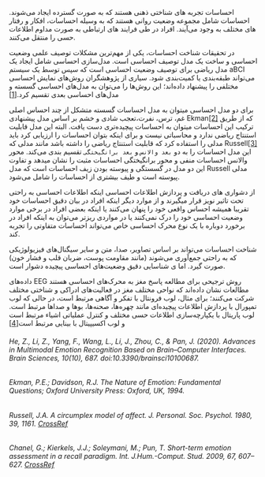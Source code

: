 احساسات تجربه های شناختی ذهنی هستند که به صورت گسترده ایجاد می‌شوند.
احساسات شامل مجموعه وضعیت روانی هستند که به وسیله احساسات، افکار و رفتار های مختلف به وجود می‌آیند.
افراد در طی فرایند های ارتباطی به صورت مداوم اطلاعات حسی را منتقل می‌کنند.

در تحقیقات شناخت احساسات، یکی از مهم‌ترین مشکلات توصیف علمی وضعیت احساسی و ساخت یک مدل توصیف احساسی است. مدل‌سازی احساسی شامل ایجاد یک مدل ریاضی برای توصیف وضعیت احساسی است که سپس توسط یک سیستم aBCI می‌تواند طبقه‌بندی یا کمیت‌بندی شود.
سیاری از پژوهشگران روش‌های نمایش احساسی مختلفی را پیشنهاد داده‌اند؛ این روش‌ها را می‌توان به مدل‌های احساسی گسسته و مدل‌های احساسی بعدی تقسیم کرد.[[1]](#He,-Z.,-Li,-Z.,-Yang,-F.,-Wang,-L.,-Li,-J.,-Zhou,-C.,-&-Pan,-J.-(2020).-Advances-in-Multimodal-Emotion-Recognition-Based-on-Brain–Computer-Interfaces.-Brain-Sciences,-10(10),-687.-doi:10.3390/brainsci10100687.)

 برای دو مدل احساسی میتوان به مدل  احساسات گسسته  متشکل از چند احساس اصلی  غم، ترس، نفرت،تعجب شادی و خشم بر اساس مدل پیشنهادی Ekman[[2]](#Ekman,-P.E.;-Davidson,-R.J.-The-Nature-of-Emotion:-Fundamental-Questions;-Oxford-University-Press:-Oxford,-UK,-1994.) که از طریق ترکیب این احساسات  میتوان به احساسات پیچیده‌تری دست یافت. البته این مدل قابلیت استنتاج ریاضی ندارد و محاسباتی نیست و برای اینکه بتوان احساسات را ارزیابی کرد باید مدلی را استفاده کرد که قابلیت استنتاج ریاضی را داشته باشد مانند مدلی که Russell[[3]](#russell-ja-a-circumplex-model-of-affect-j-personal-soc-psychol-1980-39-1161-crossref) این مدل احساسات را به دو `بعد والانس` و `بعد برانگیختگی` تقسیم بندی می‌کند. محور والانس احساسات منفی و محور برانگیختگی احساسات مثبت را نشان میدهد و تفاوت این دو مدل در گسستگی و پیوسته بودن زیف احساسات است که مدل Russell مدلی پیوسته است و طیف بیشتری از احساسات را شامل می‌شود.

 از دشواری های دریافت و پردازش اطلاعات احساسی اینکه اطلاعات احساسی به راحتی تحت تاثیر نویز قرار میگیرند و از موارد دیگر اینکه افراد در بیان دقیق احساسات خود تقریبا همیشه احساس واقعی خود را پنهان می‌کنند یا اینکه بعضی افراد در برخی موارد وضعیت احساسی خود را درک نمی‌کنند یا در مواردی ریز‌تر می‌توان به اینکه افراد در برخورد دوباره با یک نوع محرک احساسی خاص می‌تواند احساسات متفاوتی را تجربه کند.

شناخت احساسات می‌تواند بر اساس تصاویر، صدا، متن و سایر سیگنال‌های فیزیولوژیکی که به راحتی جمع‌آوری می‌شوند (مانند مقاومت پوست، ضربان قلب و فشار خون) صورت گیرد. اما ی شناسایی دقیق وضعیت‌های احساسی پیچیده دشوار است.

داده‌های EEG روش ترجیحی برای مطالعه پاسخ مغز به محرک‌های احساسی هستند
مطالعات نشان داده‌اند که نواحی مختلف مغز در فعالیت‌های ادراکی و شناختی مختلف شرکت می‌کنند؛ برای مثال، لوب فرونتال با تفکر و آگاهی مرتبط است، در حالی که لوب تمپورال با پردازش اطلاعات پیچیده‌ای مانند چهره‌ها، صحنه‌ها، بوها و صداها مرتبط است. لوب پاریتال با یکپارچه‌سازی اطلاعات حسی مختلف و کنترل عملیاتی اشیاء مرتبط است و لوب اکسیپیتال با بینایی مرتبط است[[4]](#chanel-g-kierkels-jj-soleymani-m-pun-t-short-term-emotion-assessment-in-a-recall-paradigm-int-jhum-comput-stud-2009-67-607627-crossref)

###### He, Z., Li, Z., Yang, F., Wang, L., Li, J., Zhou, C., & Pan, J. (2020). Advances in Multimodal Emotion Recognition Based on Brain–Computer Interfaces. Brain Sciences, 10(10), 687. doi:10.3390/brainsci10100687.

###### Ekman, P.E.; Davidson, R.J. The Nature of Emotion: Fundamental Questions; Oxford University Press: Oxford, UK, 1994.

###### Russell, J.A. A circumplex model of affect. J. Personal. Soc. Psychol. 1980, 39, 1161. [CrossRef](http://dx.doi.org/10.1016/j.inffus.2017.02.003)

###### Chanel, G.; Kierkels, J.J.; Soleymani, M.; Pun, T. Short-term emotion assessment in a recall paradigm. Int. J.Hum.-Comput. Stud. 2009, 67, 607–627. [CrossRef](http://dx.doi.org/10.1016/j.ijhcs.2009.03.005)
